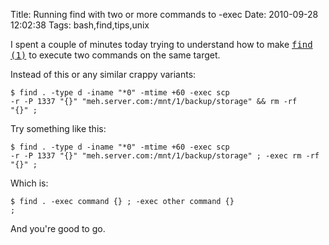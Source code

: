 Title: Running find with two or more commands to -exec
Date: 2010-09-28 12:02:38
Tags: bash,find,tips,unix

I spent a couple of minutes today trying to understand how to make <a href="http://unixhelp.ed.ac.uk/CGI/man-cgi?find" target="_blank"><tt>find (1)</tt></a> to execute two commands on the same target.

Instead of this or any similar crappy variants:

<code lang="bash">$ find . -type d -iname "*0" -mtime +60 -exec scp -r -P 1337 "{}" "meh.server.com:/mnt/1/backup/storage" && rm -rf "{}" \;</code>

Try something like this:

<code lang="bash">$ find . -type d -iname "*0" -mtime +60 -exec scp -r -P 1337 "{}" "meh.server.com:/mnt/1/backup/storage" \; -exec rm -rf "{}" \;</code>

Which is:

<code lang="bash">$ find . -exec command {} \; -exec other command {} \;</code>

And you're good to go.
